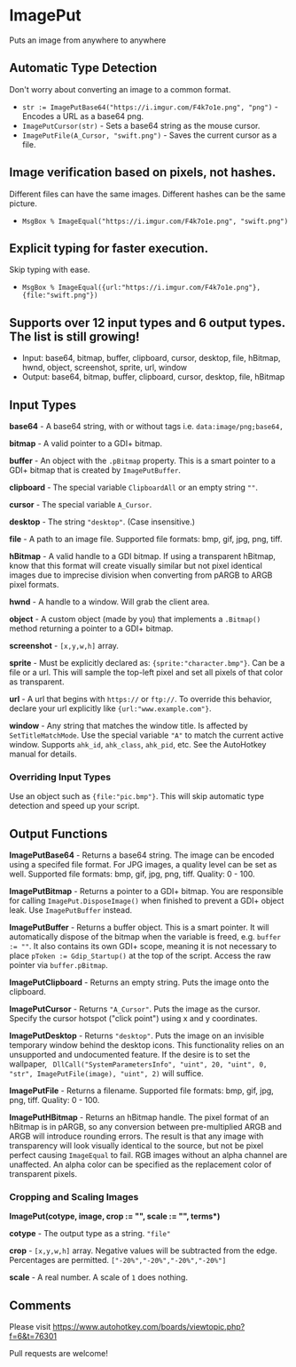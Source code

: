 # ImagePut
Puts an image from anywhere to anywhere

## Automatic Type Detection

Don't worry about converting an image to a common format. 
* `str := ImagePutBase64("https://i.imgur.com/F4k7o1e.png", "png")` - Encodes a URL as a base64 png. 
* `ImagePutCursor(str)` - Sets a base64 string as the mouse cursor.
* `ImagePutFile(A_Cursor, "swift.png")` - Saves the current cursor as a file. 

## Image verification based on pixels, not hashes. 
Different files can have the same images. Different hashes can be the same picture.
* `MsgBox % ImageEqual("https://i.imgur.com/F4k7o1e.png", "swift.png")`

## Explicit typing for faster execution. 
Skip typing with ease. 
* `MsgBox % ImageEqual({url:"https://i.imgur.com/F4k7o1e.png"}, {file:"swift.png"})`

## Supports over 12 input types and 6 output types. The list is still growing!
* Input: base64, bitmap, buffer, clipboard, cursor, desktop, file, hBitmap, hwnd, object, screenshot, sprite, url, window
* Output: base64, bitmap, buffer, clipboard, cursor, desktop, file, hBitmap

## Input Types

**base64** - A base64 string, with or without tags i.e. `data:image/png;base64,`

**bitmap** - A valid pointer to a GDI+ bitmap. 

**buffer** - An object with the `.pBitmap` property. This is a smart pointer to a GDI+ bitmap that is created by `ImagePutBuffer`. 

**clipboard** - The special variable `ClipboardAll` or an empty string `""`. 

**cursor** - The special variable `A_Cursor`. 

**desktop** - The string `"desktop"`. (Case insensitive.)

**file** - A path to an image file. Supported file formats: bmp, gif, jpg, png, tiff. 

**hBitmap** - A valid handle to a GDI bitmap. If using a transparent hBitmap, know that this format will create visually similar but not pixel identical images due to imprecise division when converting from pARGB to ARGB pixel formats. 

**hwnd** - A handle to a window. Will grab the client area. 

**object** - A custom object (made by you) that implements a `.Bitmap()` method returning a pointer to a GDI+ bitmap. 

**screenshot** - `[x,y,w,h]` array. 

**sprite** - Must be explicitly declared as: `{sprite:"character.bmp"}`. Can be a file or a url. This will sample the top-left pixel and set all pixels of that color as transparent. 

**url** - A url that begins with `https://` or `ftp://`. To override this behavior, declare your url explicitly like `{url:"www.example.com"}`. 

**window** - Any string that matches the window title. Is affected by `SetTitleMatchMode`. Use the special variable `"A"` to match the current active window. Supports `ahk_id`, `ahk_class`, `ahk_pid`, etc. See the AutoHotkey manual for details. 

### Overriding Input Types
Use an object such as `{file:"pic.bmp"}`. This will skip automatic type detection and speed up your script. 

## Output Functions

**ImagePutBase64** - Returns a base64 string. The image can be encoded using a specifed file format. For JPG images, a quality level can be set as well. Supported file formats: bmp, gif, jpg, png, tiff. Quality: 0 - 100. 

**ImagePutBitmap** - Returns a pointer to a GDI+ bitmap. You are responsible for calling `ImagePut.DisposeImage()` when finished to prevent a GDI+ object leak. Use `ImagePutBuffer` instead. 

**ImagePutBuffer** - Returns a buffer object. This is a smart pointer. It will automatically dispose of the bitmap when the variable is freed, e.g. `buffer := ""`. It also contains its own GDI+ scope, meaning it is not necessary to place `pToken := Gdip_Startup()` at the top of the script. Access the raw pointer via `buffer.pBitmap`. 

**ImagePutClipboard** - Returns an empty string. Puts the image onto the clipboard. 

**ImagePutCursor** - Returns `"A_Cursor"`. Puts the image as the cursor. Specify the cursor hotspot ("click point") using x and y coordinates. 

**ImagePutDesktop** - Returns `"desktop"`. Puts the image on an invisible temporary window behind the desktop icons. This functionality relies on an unsupported and undocumented feature. If the desire is to set the wallpaper, `	DllCall("SystemParametersInfo", "uint", 20, "uint", 0, "str", ImagePutFile(image), "uint", 2)` will suffice. 

**ImagePutFile** - Returns a filename. Supported file formats: bmp, gif, jpg, png, tiff. Quality: 0 - 100.

**ImagePutHBitmap** - Returns an hBitmap handle. The pixel format of an hBitmap is in pARGB, so any conversion between pre-multiplied ARGB and ARGB will introduce rounding errors. The result is that any image with transparency will look visually identical to the source, but not be pixel perfect causing `ImageEqual` to fail. RGB images without an alpha channel are unaffected. An alpha color can be specified as the replacement color of transparent pixels. 

### Cropping and Scaling Images

**ImagePut(cotype, image, crop := "", scale := "", terms\*)**

**cotype** - The output type as a string. `"file"`

**crop** - `[x,y,w,h]` array. Negative values will be subtracted from the edge. Percentages are permitted. `["-20%","-20%","-20%","-20%"]`

**scale** - A real number. A scale of `1` does nothing. 

## Comments

Please visit https://www.autohotkey.com/boards/viewtopic.php?f=6&t=76301

Pull requests are welcome!
